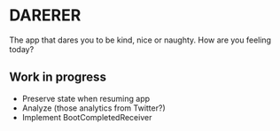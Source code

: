 # DARERER

The app that dares you to be kind, nice or naughty. How are you feeling today?

## Work in progress

- Preserve state when resuming app
- Analyze (those analytics from Twitter?)
- Implement BootCompletedReceiver